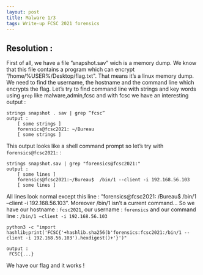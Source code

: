 ```yaml
---
layout: post
title: Malware 1/3
tags: Write-up FCSC 2021 forensics
---
```

## Resolution :
First of all, we have a file ”snapshot.sav” wich is a memory dump. We know that this file contains a program which can encrypt ”/home/%USER%/Desktop/flag.txt". That means it’s a linux memory dump. We need to find the username, the hostname and the command line which encrypts the flag. Let’s try to find command line with strings and key words using `grep` like malware,admin,fcsc and with fcsc we have an interesting output :
```
strings snapshot . sav | grep ”fcsc”
output :
    [ some strings ]
    forensics@fcsc2021: ~/Bureau
    [ some strings ]
```
This output looks like a shell command prompt so let’s try with `forensics@fcsc2021:` :
```
strings snapshot.sav | grep "forensics@fcsc2021:"
output :
    [ some lines ]
    forensics@fcsc2021:~/Bureau$  /bin/1 --client -i 192.168.56.103
    [ some lines ]
```
All lines look normal except this line : ”forensics@fcsc2021: /Bureau$ /bin/1 –client -i 192.168.56.103”.
Moreover /bin/1 isn’t a current command...
So we have our hostname : `fcsc2021`, our username : `forensics` and our command line : `/bin/1 –client -i 192.168.56.103`
```
python3 -c "import hashlib;print('FCSC{'+hashlib.sha256(b'forensics:fcsc2021:/bin/1 --client -i 192.168.56.103').hexdigest()+'}')"

output :
 FCSC{...}
```
We have our flag and it works !